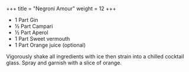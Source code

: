 +++
title = "Negroni Amour"
weight = 12
+++

- 1 Part Gin
- ½ Part Campari
- ½ Part Aperol
- 1 Part Sweet vermouth
- 1 Part Orange juice (optional)

Vigorously shake all ingredients with ice then strain into a chilled cocktail glass. Spray and garnish with a slice of orange.

